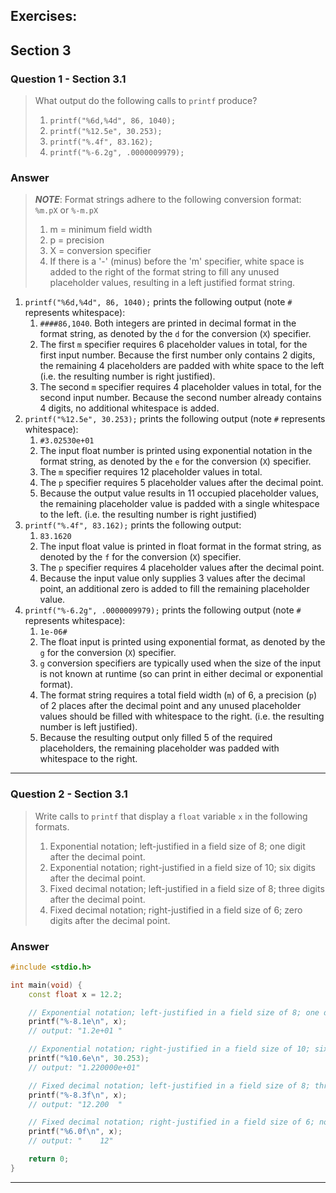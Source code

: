 ## Exercises:
## Section 3
### Question 1 - Section 3.1
> What output do the following calls to `printf` produce?
> 1. `printf("%6d,%4d", 86, 1040);`
> 2. `printf("%12.5e", 30.253);`
> 3. `printf("%.4f", 83.162);`
> 4. `printf("%-6.2g", .0000009979);`

### Answer
> ___NOTE___: Format strings adhere to the following conversion format: `%m.pX` or `%-m.pX`  
> 1. m = minimum field width 
> 2. p = precision 
> 3. X = conversion specifier
> 4. If there is a '-' (minus) before the 'm' specifier, white space is added to the right of the format string to fill any unused placeholder values, resulting in a left justified format string.

1. `printf("%6d,%4d", 86, 1040);` prints the following output (note `#` represents whitespace):
   1. `####86,1040`. Both integers are printed in decimal format in the format string, as denoted by the `d` for the conversion (`X`) specifier. 
   2. The first `m` specifier requires 6 placeholder values in total, for the first input number. Because the first number only contains 2 digits, the remaining 4 placeholders are padded with white space to the left (i.e. the resulting number is right justified).
   3. The second `m` specifier requires 4 placeholder values in total, for the second input number. Because the second number already contains 4 digits, no additional whitespace is added.
2. `printf("%12.5e", 30.253);` prints the following output (note `#` represents whitespace):
   1. `#3.02530e+01`
   2. The input float number is printed using exponential notation in the format string, as denoted by the `e` for the conversion (`X`) specifier.
   3. The `m` specifier requires 12 placeholder values in total.
   4. The `p` specifier requires 5 placeholder values after the decimal point.
   5. Because the output value results in 11 occupied placeholder values, the remaining placeholder value is padded with a single whitespace to the left. (i.e. the resulting number is right justified)
3. `printf("%.4f", 83.162);` prints the following output:
   1. `83.1620`
   2. The input float value is printed in float format in the format string, as denoted by the `f` for the conversion (`X`) specifier.
   3. The `p` specifier requires 4 placeholder values after the decimal point.
   4. Because the input value only supplies 3 values after the decimal point, an additional zero is added to fill the remaining placeholder value.
4. `printf("%-6.2g", .0000009979);` prints the following output (note `#` represents whitespace):
   1. `1e-06#`
   2. The float input is printed using exponential format, as denoted by the `g` for the conversion (`X`) specifier.
   3. `g` conversion specifiers are typically used when the size of the input is not known at runtime (so can print in either decimal or exponential format).
   4. The format string requires a total field width (`m`) of 6, a precision (`p`) of 2 places after the decimal point and any unused placeholder values should be filled with whitespace to the right. (i.e. the resulting number is left justified).
   5. Because the resulting output only filled 5 of the required placeholders, the remaining placeholder was padded with whitespace to the right.

___

### Question 2 - Section 3.1

> Write calls to `printf` that display a `float` variable `x` in the following formats.
> 1. Exponential notation; left-justified in a field size of 8; one digit after the decimal point. 
> 2. Exponential notation; right-justified in a field size of 10; six digits after the decimal point.
> 3. Fixed decimal notation; left-justified in a field size of 8; three digits after the decimal point.
> 4. Fixed decimal notation; right-justified in a field size of 6; zero digits after the decimal point.

### Answer
```c++
#include <stdio.h>

int main(void) {
    const float x = 12.2;

    // Exponential notation; left-justified in a field size of 8; one digit after the decimal point.
    printf("%-8.1e\n", x);
    // output: "1.2e+01 "

    // Exponential notation; right-justified in a field size of 10; six digits after the decimal point.
    printf("%10.6e\n", 30.253);
    // output: "1.220000e+01"

    // Fixed decimal notation; left-justified in a field size of 8; three digits after the decimal point.
    printf("%-8.3f\n", x);
    // output: "12.200  "

    // Fixed decimal notation; right-justified in a field size of 6; no digits after the decimal point.
    printf("%6.0f\n", x);
    // output: "    12"

    return 0;
}
```
___